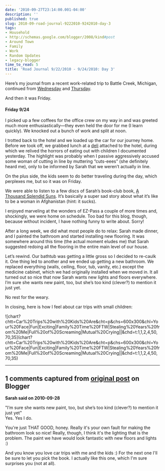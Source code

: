 ```yaml
---
date: '2010-09-27T23:14:00.001-04:00'
description: ''
published: true
slug: 2010-09-road-journal-9222010-9242010-day-3
tags:
- Household
- http://schemas.google.com/blogger/2008/kind#post
- Around Town
- Family
- Work
- Random Updates
- legacy-blogger
time_to_read: 5
title: 'Road Journal 9/22/2010 - 9/24/2010: Day 3'
---
```


<p>Here’s my journal from a recent work-related trip to Battle Creek, Michigan, continued from <a href="../2010/2010-09-road-journal-9222010-9242010-day-1.html">Wednesday</a> and <a href="../2010/2010-09-road-journal-9222010-9242010-day-2.html">Thursday</a>.</p>
<p>And then it was Friday.</p>  <h4>Friday 9/24</h4>
<p>I picked up a few coffees for the office crew on my way in and was greeted much more enthusiastically—they even held the door for me (I learn quickly). We knocked out a bunch of work and split at noon.</p>
<p>I trotted back to the hotel and we loaded up the car for our journey home. Before we took off, we grabbed lunch at a <a href="http://www.yelp.com/biz/pastrami-joes-battle-creek">deli</a> attached to the hotel, during which we relived the horrors of eating out with children I documented yesterday. The highlight was probably when I passive aggressively accused some woman of cutting in line by muttering “cuts-eees” (she definitely heard me), only to be informed by Sarah that we weren’t actually in line.</p>
<p>On the plus side, the kids seem to do better traveling during the day, which perplexes me, but so it was on Friday.</p>
<p>We were able to listen to a few discs of Sarah’s book-club book, <a href="http://www.nytimes.com/2007/05/29/books/29kaku.html">A Thousand Splendid Suns</a>. It’s basically a super sad story about what it’s like to be a woman in Afghanistan (hint: it sucks).</p>
<p>I enjoyed marveling at the wonders of EZ-Pass a couple of more times and, shockingly, we were home on schedule. Too bad for this blog, though, because without incident, I have nothing funny to write about. Sorry!</p>
<p>After a long week, we did what most people do to relax: Sarah made dinner, and I painted the bathroom and started installing new flooring. It was somewhere around this time (the actual moment eludes me) that Sarah suggested redoing all the flooring in the entire main level of our house. </p>
<p>Let’s rewind. Our bathtub was getting a little gross so I decided to re-caulk it. One thing led to another and we ended up getting a new bathroom. We replaced everything (walls, ceiling, floor, tub, vanity, etc.) except the medicine cabinet, which we had originally installed when we moved in. It all turned out so nice that now Sarah wants new lights and floors everywhere. I’m sure she wants new paint, too, but she’s too kind (clever?) to mention it just yet.</p>
<p>No rest for the weary.</p>
<p>In closing, here is how I feel about car trips with small children:</p>
<p>![chart?chtt=Car%20Trips%20with%20Kids%20Are&amp;cht=p&amp;chs=600x300&amp;chl=Your%20Face|Fun|Exciting|Family%20Time%20FTW|Stealing%20Years%20from%20Me|Full%20of%20Screaming|Mutual%20Crying||&amp;chd=t:1,1,2,4,50,70,35](chart?chtt=Car%20Trips%20with%20Kids%20Are&amp;cht=p&amp;chs=600x300&amp;chl=Your%20Face|Fun|Exciting|Family%20Time%20FTW|Stealing%20Years%20from%20Me|Full%20of%20Screaming|Mutual%20Crying||&amp;chd=t:1,1,2,4,50,70,35)</p>

---

## 1 comments captured from [original post](https://blog.wassupy.com/2010/09/road-journal-9222010-9242010-day-3.html) on Blogger

**Sarah said on 2010-09-28**

&quot;I’m sure she wants new paint, too, but she’s too kind (clever?) to mention it just yet&quot;<br />Yes.  Yes I do.

You're just THAT GOOD, honey.  Really it's your own fault for making the bathroom look so nice!  Really, though, I think it's the lighting that is the problem.  The paint we have would look fantastic with new floors and lights :)

And you know you love car trips with me and the kids :)  For the next one I'll be sure to let you pick the book.  I actually like this one, which I'm sure surprises you (not at all).

